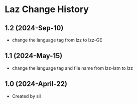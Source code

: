 Laz Change History
====================
1.2 (2024-Sep-10)
----------------
* change the language tag from lzz to lzz-GE

1.1 (2024-May-15)
----------------
* change the language tag and file name from lzz-latn to lzz

1.0 (2024-April-22)
----------------
* Created by sil
